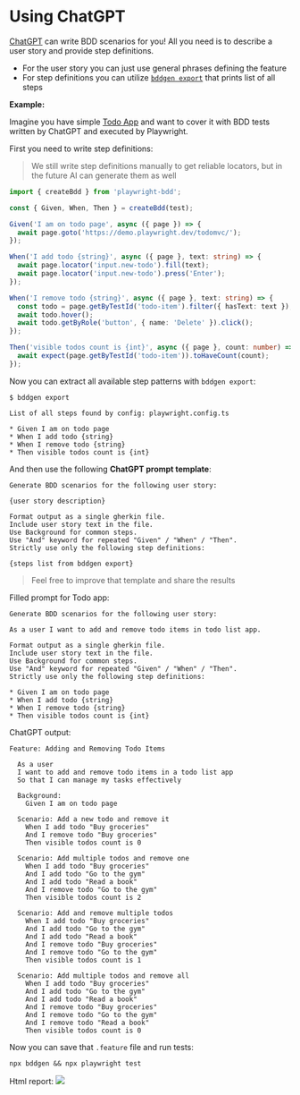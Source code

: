 # Using ChatGPT
[ChatGPT](https://chat.openai.com) can write BDD scenarios for you!
All you need is to describe a user story and provide step definitions.

* For the user story you can just use general phrases defining the feature
* For step definitions you can utilize [`bddgen export`](cli.md#bddgen-export) that prints list of all steps

**Example:**

Imagine you have simple [Todo App](https://demo.playwright.dev/todomvc/#/) and want to cover it with BDD tests written by ChatGPT and executed by Playwright.

First you need to write step definitions:

> We still write step definitions manually to get reliable locators, but in the future AI can generate them as well

```ts
import { createBdd } from 'playwright-bdd';

const { Given, When, Then } = createBdd(test);

Given('I am on todo page', async ({ page }) => { 
  await page.goto('https://demo.playwright.dev/todomvc/');
});

When('I add todo {string}', async ({ page }, text: string) => {
  await page.locator('input.new-todo').fill(text);
  await page.locator('input.new-todo').press('Enter');
});

When('I remove todo {string}', async ({ page }, text: string) => {
  const todo = page.getByTestId('todo-item').filter({ hasText: text });
  await todo.hover();
  await todo.getByRole('button', { name: 'Delete' }).click();
});

Then('visible todos count is {int}', async ({ page }, count: number) => { 
  await expect(page.getByTestId('todo-item')).toHaveCount(count);
});
```
Now you can extract all available step patterns with `bddgen export`:
```
$ bddgen export

List of all steps found by config: playwright.config.ts

* Given I am on todo page
* When I add todo {string}
* When I remove todo {string}
* Then visible todos count is {int}
```

And then use the following **ChatGPT prompt template**:
```
Generate BDD scenarios for the following user story:

{user story description}

Format output as a single gherkin file.
Include user story text in the file.
Use Background for common steps.
Use "And" keyword for repeated "Given" / "When" / "Then".
Strictly use only the following step definitions:

{steps list from bddgen export}
```

> Feel free to improve that template and share the results

Filled prompt for Todo app:
```
Generate BDD scenarios for the following user story:

As a user I want to add and remove todo items in todo list app.

Format output as a single gherkin file.
Include user story text in the file.
Use Background for common steps.
Use "And" keyword for repeated "Given" / "When" / "Then".
Strictly use only the following step definitions:

* Given I am on todo page
* When I add todo {string}
* When I remove todo {string}
* Then visible todos count is {int}
```

ChatGPT output:
```gherkin
Feature: Adding and Removing Todo Items

  As a user
  I want to add and remove todo items in a todo list app
  So that I can manage my tasks effectively

  Background:
    Given I am on todo page

  Scenario: Add a new todo and remove it
    When I add todo "Buy groceries"
    And I remove todo "Buy groceries"
    Then visible todos count is 0

  Scenario: Add multiple todos and remove one
    When I add todo "Buy groceries"
    And I add todo "Go to the gym"
    And I add todo "Read a book"
    And I remove todo "Go to the gym"
    Then visible todos count is 2

  Scenario: Add and remove multiple todos
    When I add todo "Buy groceries"
    And I add todo "Go to the gym"
    And I add todo "Read a book"
    And I remove todo "Buy groceries"
    And I remove todo "Go to the gym"
    Then visible todos count is 1

  Scenario: Add multiple todos and remove all
    When I add todo "Buy groceries"
    And I add todo "Go to the gym"
    And I add todo "Read a book"
    And I remove todo "Buy groceries"
    And I remove todo "Go to the gym"
    And I remove todo "Read a book"
    Then visible todos count is 0
```

Now you can save that `.feature` file and run tests:
```
npx bddgen && npx playwright test
```

Html report:
<img src="https://github.com/vitalets/playwright-bdd/assets/1473072/75b62533-7f9c-4886-a5d9-7af6b8231676"/>
